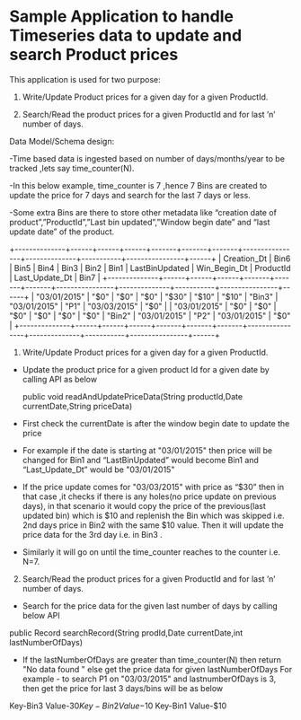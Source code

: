  Sample Application to handle Timeseries data to update and search Product prices
===================================================================================
This application is used for two purpose:
 1. Write/Update Product prices for a given day for a given ProductId.
 
 2. Search/Read  the product prices for a given ProductId and for last  ’n’ number of days.

Data Model/Schema design:

-Time based data is ingested based on number of days/months/year to be tracked ,lets say time_counter(N).

-In this below example, time_counter is 7 ,hence 7 Bins are created to update the price for 7 days and search for the last 7 days or less.

-Some extra Bins are there to store other metadata like “creation date of product”,”ProductId”,”Last bin updated”,”Window begin date” and “last update date” of the product.

+--------------+------+------+------+-------+-------+-------+----------------+--------------+-----------+----------------+------+
| Creation_Dt  | Bin6 | Bin5 | Bin4 | Bin3  | Bin2  | Bin1  | LastBinUpdated | Win_Begin_Dt | ProductId | Last_Update_Dt | Bin7 |
+--------------+------+------+------+-------+-------+-------+----------------+--------------+-----------+----------------+------+
| "03/01/2015" | "$0" | "$0" | "$0" | "$30" | "$10" | "$10" | "Bin3"         | "03/01/2015" | "P1"      | "03/03/2015"   | "$0" |
| "03/01/2015" | "$0" | "$0" | "$0" | "$0"  | "$0"  | "$0"  | "Bin2"         | "03/01/2015" | "P2"      | "03/01/2015"   | "$0" |
+--------------+------+------+------+-------+-------+-------+----------------+--------------+-----------+----------------+------+

1. Write/Update Product prices for a given day for a given ProductId.

- Update the product price for a given product Id for a given date by calling API as below

   public void readAndUpdatePriceData(String productId,Date currentDate,String priceData)
    
- First check the currentDate is after the window begin date to update the price

- For example if the date is starting at "03/01/2015" then price will be changed for Bin1 and “LastBinUpdated” would become Bin1 and “Last_Update_Dt” would be "03/01/2015"

- If the price update comes for "03/03/2015" with price as “$30” then in that case ,it checks if there is any holes(no price update on previous days), in that scenario it would copy the price of the previous(last updated bin) which is $10 and replenish the Bin which was skipped i.e. 2nd days price in Bin2 with the same $10 value.
Then it will update the price data for the 3rd day i.e. in Bin3 .

-  Similarly it will go on until the time_counter reaches to the counter i.e. N=7.

2. Search/Read  the product prices for a given ProductId and for last  ’n’ number of days.

- Search for the price data for the given last number of days by calling below API

 public Record searchRecord(String prodId,Date currentDate,int lastNumberOfDays)

- If the lastNumberOfDays are greater than time_counter(N) then return "No data found "  else get the price data for given lastNumberOfDays
For example - to search P1 on "03/03/2015" and lastnumberOfDays is 3, then get the price for last 3 days/bins will be as below
 
 Key-Bin3 Value-$30
 Key-Bin2 Value-$10
 Key-Bin1 Value-$10